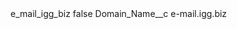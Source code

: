 <?xml version="1.0" encoding="UTF-8"?>
<CustomMetadata xmlns="http://soap.sforce.com/2006/04/metadata" xmlns:xsi="http://www.w3.org/2001/XMLSchema-instance" xmlns:xsd="http://www.w3.org/2001/XMLSchema">
    <label>e_mail_igg_biz</label>
    <protected>false</protected>
    <values>
        <field>Domain_Name__c</field>
        <value xsi:type="xsd:string">e-mail.igg.biz</value>
    </values>
</CustomMetadata>
